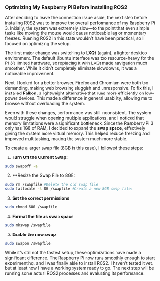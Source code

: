 ### Optimizing My Raspberry Pi Before Installing ROS2  

After deciding to leave the connection issue aside, the next step before installing ROS2 was to improve the overall performance of my Raspberry Pi 3. Initially, the system was extremely slow—to the point that even simple tasks like moving the mouse would cause noticeable lag or momentary freezes. Running ROS2 in this state wouldn’t have been practical, so I focused on optimizing the setup.  

The first major change was switching to **LXQt** (again), a lighter desktop environment. The default Ubuntu interface was too resource-heavy for the Pi 3’s limited hardware, so replacing it with LXQt made navigation much smoother. While it didn’t completely eliminate slowdowns, it was a noticeable improvement.  

Next, I looked for a better browser. Firefox and Chromium were both too demanding, making web browsing sluggish and unresponsive. To fix this, I installed **Falkon**, a lightweight alternative that runs more efficiently on low-power devices. This made a difference in general usability, allowing me to browse without overloading the system.  

Even with these changes, performance was still inconsistent. The system would struggle when opening multiple applications, and I noticed that memory limitations were a significant bottleneck. Since the Raspberry Pi 3 only has 1GB of RAM, I decided to expand the **swap space**, effectively giving the system more virtual memory. This helped reduce freezing and improved multitasking, making the system much more stable.  

To create a larger swap file (8GB in this case), I followed these steps:

1. **Turn Off the Current Swap:** 
```bash 
sudo swapoff -a
```
2. **Resize the Swap File to 8GB:
```bash 
sudo rm /swapfile #Delete the old swap file
sudo fallocate -l 8G /swapfile #Create a new 8GB swap file:
```
3. **Set the correct permissions**
```bash 
sudo chmod 600 /swapfile
```
4. **Format the file as swap space**
```bash 
sudo mkswap /swapfile
```
5. **Enable the new swap**
```bash 
sudo swapon /swapfile
```

While it’s still not the fastest setup, these optimizations have made a significant difference. The Raspberry Pi now runs smoothly enough to start experimenting, and I was finally able to install ROS2. I haven’t tested it yet, but at least now I have a working system ready to go. The next step will be running some actual ROS2 processes and evaluating its performance.




